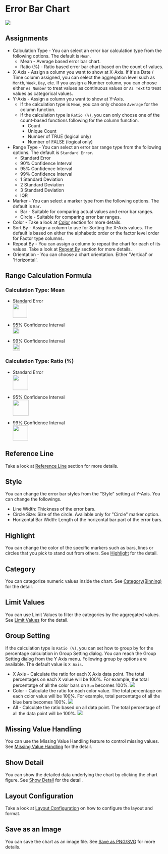 # Error Bar Chart

![](images/errorbar.png)

## Assignments




* Calculation Type - You can select an error bar calculation type from the following options. The default is `Mean`.
  * Mean - Average based error bar chart. 
  * Ratio (%) - Ratio based error bar chart based on the count of values. 
* X-Axis - Assign a column you want to show at X-Axis. If it's a Date / Time column assigned, you can select the aggregation level such as `Month`, `Week`, `Day`, etc. If you assign a Number column, you can choose either `As Number` to treat values as continuous values or `As Text` to treat values as categorical values.  
* Y-Axis - Assign a column you want to show at Y-Axis. 
  * If the calculation type is `Mean`, you can only choose `Average` for the column function. 
  * If the calculation type is `Ratio (%)`, you can only choose one of the count-based functions following for the column function.
    * Count 
    * Unique Count 
    * Number of TRUE (logical only)
    * Number of FALSE (logical only)
* Range Type - You can select an error bar range type from the following options. The default is `Standard Error`.
  * Standard Error 
  * 90% Confidence Interval 
  * 95% Confidence Interval 
  * 99% Confidence Interval 
  * 1 Standard Deviation
  * 2 Standard Deviation
  * 3 Standard Deviation
  * IQR
* Marker - You can select a marker type from the following options. The default is `Bar`.
  * Bar - Suitable for comparing actual values and error bar ranges. 
  * Circle - Suitable for comparing error bar ranges. 
* Color - Take a look at [Color](color.md) section for more details.
* Sort By - Assign a column to use for Sorting the X-Axis values. The default is based on either the alphabetic order or the factor level order for Factor type columns.
* Repeat By - You can assign a column to repeat the chart for each of its values. Take a look at [Repeat By](small-multiple.md) section for more details.
* Orientation - You can choose a chart orientation. Either 'Vertical' or 'Horizontal'.


## Range Calculation Formula

### Calculation Type: Mean

* Standard Error 
<br/><img src="images/stderr_mean.png" height="45px">

* 95% Confidence Interval
<br/><img src="images/95confint_mean.png" height="20px">

* 99% Confidence Interval
<br/><img src="images/99confint_mean.png" height="22px">


### Calculation Type: Ratio (%) 


* Standard Error
<br/><img src="images/stderr_p.png" height="48px">

* 95% Confidence Interval
<br/><img src="images/95confint_p.png" height="50px">

* 99% Confidence Interval
<br/><img src="images/99confint_p.png" height="48px">


## Reference Line

Take a look at [Reference Line](reference-line.md) section for more details.


## Style 

You can change the error bar styles from the "Style" setting at Y-Axis. You can change the followings.
* Line Width: Thickness of the error bars.
* Circle Size: Size of the circle. Available only for "Circle" marker option.
* Horizontal Bar Width: Length of the horizontal bar part of the error bars. 


## Highlight 

You can change the color of the specific markers such as bars, lines or circles that you pick to stand out from others. See [Highlight](highlight.md) for the detail. 

## Category 

You can categorize numeric values inside the chart. See [Category(Binning)](category.md) for the detail.

## Limit Values

You can use Limit Values to filter the categories by the aggregated values. See [Limit Values](limit.md) for the detail.


## Group Setting 

If the calculation type is `Ratio (%)`, you can set how to group by for the percentage calculation in Group Setting dialog. You can reach the Group Setting dialog from the Y Axis menu. Following group by options are available. The default value is `X Axis`.

* X Axis - Calculate the ratio for each X Axis data point. The total percentages on each X value will be 100%. For example, the total percentatge of all the color bars on `Sun` becomes 100%. 
![](images/errbar1.png)
* Color - Calculate the ratio for each color value. The total percentage on each color value will be 100%. For example, total percentatge of all the blue bars becomes 100%.
![](images/errbar2.png)
* All - Calculate the ratio based on all data point. The total percentage of all the data point will be 100%.
![](images/errbar3.png)


## Missing Value Handling

You can use the Missing Value Handling feature to control missing values. See [Missing Value Handling](missing-value-handling.md) for the detail.

## Show Detail

You can show the detailed data underlying the chart by clicking the chart figure. See [Show Detail](show-detail.md) for the detail.


## Layout Configuration

Take a look at [Layout Configuration](layout.md) on how to configure the layout and format. 

## Save as an Image

You can save the chart as an image file. See [Save as PNG/SVG](save.md) for more details.
